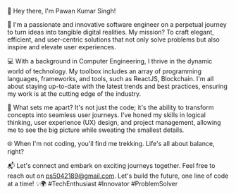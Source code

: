 👋 Hey there, I'm Pawan Kumar Singh!

🚀 I'm a passionate and innovative software engineer on a perpetual journey to turn ideas into tangible digital realities. My mission? To craft elegant, efficient, and user-centric solutions that not only solve problems but also inspire and elevate user experiences.

💻 With a background in Computer Engineering, I thrive in the dynamic world of technology. My toolbox includes an array of programming languages, frameworks, and tools, such as ReactJS, Blockchain. I'm all about staying up-to-date with the latest trends and best practices, ensuring my work is at the cutting edge of the industry.

🌟 What sets me apart? It's not just the code; it's the ability to transform concepts into seamless user journeys. I've honed my skills in logical thinking, user experience (UX) design, and project management, allowing me to see the big picture while sweating the smallest details.

🌐 When I'm not coding, you'll find me trekking. Life's all about balance, right?

📬 Let's connect and embark on exciting journeys together. Feel free to reach out on ps5042189@gmail.com. Let's build the future, one line of code at a time! 💡🌍 #TechEnthusiast #Innovator #ProblemSolver
